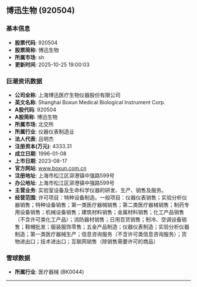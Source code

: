 ## 博迅生物 (920504)

### 基本信息

- **股票代码**: 920504
- **股票简称**: 博迅生物
- **所属市场**: sh
- **更新时间**: 2025-10-25 19:00:03

### 巨潮资讯数据

- **公司全称**: 上海博迅医疗生物仪器股份有限公司
- **英文名称**: Shanghai Boxun Medical Biological Instrument Corp.
- **A股代码**: 920504
- **A股简称**: 博迅生物
- **所属市场**: 北交所
- **所属行业**: 仪器仪表制造业
- **法人代表**: 吕明杰
- **注册资本(万元)**: 4333.31
- **成立日期**: 1996-01-08
- **上市日期**: 2023-08-17
- **官方网站**: www.boxun.com.cn
- **注册地址**: 上海市松江区泖港镇中强路599号
- **办公地址**: 上海市松江区泖港镇中强路599号
- **主营业务**: 实验室设备及生命科学仪器的研发、生产、销售及服务。
- **经营范围**: 许可项目：特种设备制造。一般项目：仪器仪表销售；实验分析仪器销售；特种设备销售；第一类医疗器械销售；第二类医疗器械销售；制药专用设备销售；机械设备销售；建筑材料销售；金属材料销售；化工产品销售（不含许可类化工产品）；消防器材销售；日用百货销售；制冷、空调设备销售；鞋帽批发；服装服饰零售；五金产品制造；仪器仪表制造；实验分析仪器制造；第一类医疗器械生产；信息咨询服务（不含许可类信息咨询服务）；货物进出口；技术进出口；互联网销售（除销售需要许可的商品）

### 雪球数据

- **所属行业**: 医疗器械 (BK0044)

---